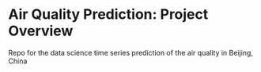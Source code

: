 # Air Quality Prediction: Project Overview
Repo for the data science time series prediction of the air quality in Beijing, China
